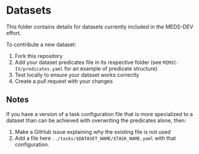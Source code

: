 # Datasets

This folder contains details for datasets currently included in the MEDS-DEV effort.

To contribute a new dataset:

1. Fork this repository
2. Add your dataset predicates file in its respective folder (see `MIMIC-IV/predicates.yaml` for an example of predicate structure)
3. Test locally to ensure your dataset works correctly
4. Create a pull request with your changes

## Notes

If you have a version of a task configuration file that is more specialized to a dataset than can be achieved
with overwriting the predicates alone, then:

1. Make a GitHub issue explaining why the existing file is not used
2. Add a file here `../tasks/$DATASET_NAME/$TASK_NAME.yaml` with that configuration.
